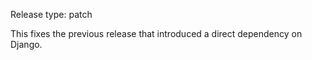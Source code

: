 Release type: patch

This fixes the previous release that introduced a direct dependency on Django.
